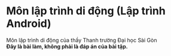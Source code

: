 # Môn lập trình di động (Lập trình Android)
Môn lập trình di động của thầy Thanh trường Đại học Sài Gòn
<br/>**Đây là bài làm, không phải là đáp án của bài tập.**
